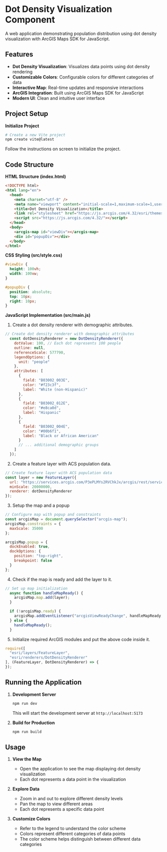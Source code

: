 # Dot Density Visualization Component

A web application demonstrating population distribution using dot density visualization with ArcGIS Maps SDK for JavaScript.

## Features

- **Dot Density Visualization**: Visualizes data points using dot density rendering
- **Customizable Colors**: Configurable colors for different categories of data
- **Interactive Map**: Real-time updates and responsive interactions
- **ArcGIS Integration**: Built using ArcGIS Maps SDK for JavaScript
- **Modern UI**: Clean and intuitive user interface

## Project Setup

**Initialize Project**
   ```bash
   # Create a new Vite project
   npm create vite@latest
   ```
   Follow the instructions on screen to initialize the project.

## Code Structure

**HTML Structure (index.html)**

```html
<!DOCTYPE html>
<html lang="en">
  <head>
    <meta charset="utf-8" />
    <meta name="viewport" content="initial-scale=1,maximum-scale=1,user-scalable=no" />
    <title>Dot Density Visualization</title>
    <link rel="stylesheet" href="https://js.arcgis.com/4.32/esri/themes/light/main.css" />
    <script src="https://js.arcgis.com/4.32/"></script>
  </head>
  <body>
    <arcgis-map id="viewDiv"></arcgis-map>
    <div id="popupDiv"></div>
  </body>
</html>
```

**CSS Styling (src/style.css)**

```css
#viewDiv {
  height: 100vh;
  width: 100vw;
}

#popupDiv {
  position: absolute;
  top: 10px;
  right: 10px;
}
```

**JavaScript Implementation (src/main.js)**

1. Create a dot density renderer with demographic attributes.

```javascript
// Create dot density renderer with demographic attributes
  const dotDensityRenderer = new DotDensityRenderer({
    dotValue: 100, // Each dot represents 100 people
    outline: null,
    referenceScale: 577790,
    legendOptions: {
      unit: "people"
    },
    attributes: [
      {
        field: "B03002_003E",
        color: "#f23c3f",
        label: "White (non-Hispanic)"
      },
      {
        field: "B03002_012E",
        color: "#e8ca0d",
        label: "Hispanic"
      },
      {
        field: "B03002_004E",
        color: "#00b6f1",
        label: "Black or African American"
      }
      // ... additional demographic groups
    ]
  });
```

2. Create a feature layer with ACS population data.

```javascript
// Create feature layer with ACS population data
const layer = new FeatureLayer({
  url: "https://services.arcgis.com/P3ePLMYs2RVChkJx/arcgis/rest/services/ACS_Population_by_Race_and_Hispanic_Origin_Boundaries/FeatureServer/2",
  minScale: 20000000,
  renderer: dotDensityRenderer
});
```

3. Setup the map and a popup

```javascript
// Configure map with popup and constraints
const arcgisMap = document.querySelector("arcgis-map");
arcgisMap.constraints = {
  maxScale: 35000
};

arcgisMap.popup = {
  dockEnabled: true,
  dockOptions: {
    position: "top-right",
    breakpoint: false
  }
};
```

4. Check if the map is ready and add the layer to it.

```javascript
// Set up map initialization
  async function handleMapReady() {
    arcgisMap.map.add(layer);
  }

  if (!arcgisMap.ready) {
    arcgisMap.addEventListener("arcgisViewReadyChange", handleMapReady, { once: true });
  } else {
    handleMapReady();
  }
```

5. Initialize required ArcGIS modules and put the above code inside it.

```javascript
require([
  "esri/layers/FeatureLayer",
  "esri/renderers/DotDensityRenderer"
], (FeatureLayer, DotDensityRenderer) => {
});
```

## Running the Application

1. **Development Server**
   ```bash
   npm run dev
   ```
   This will start the development server at `http://localhost:5173`

2. **Build for Production**
   ```bash
   npm run build
   ```

## Usage

1. **View the Map**
   - Open the application to see the map displaying dot density visualization
   - Each dot represents a data point in the visualization

2. **Explore Data**
   - Zoom in and out to explore different density levels
   - Pan the map to view different areas
   - Each dot represents a specific data point

3. **Customize Colors**
   - Refer to the legend to understand the color scheme
   - Colors represent different categories of data points
   - The color scheme helps distinguish between different data categories
